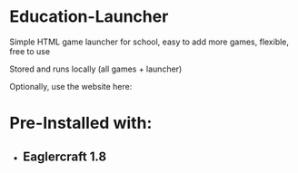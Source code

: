 # Education-Launcher
Simple HTML game launcher for school, easy to add more games, flexible, free to use

Stored and runs locally (all games + launcher)

Optionally, use the website here:
# Pre-Installed with:
- ## **Eaglercraft 1.8** ##

